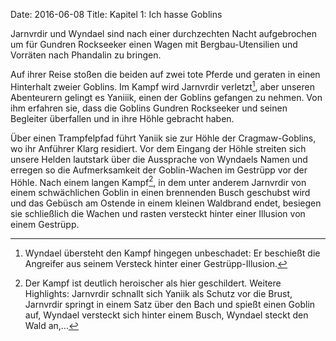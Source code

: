 Date: 2016-06-08 
Title: Kapitel 1: Ich hasse Goblins

Jarnvrdir und Wyndael sind nach einer durchzechten Nacht aufgebrochen um für
Gundren Rockseeker einen Wagen mit Bergbau-Utensilien und Vorräten nach
Phandalin zu bringen.

Auf ihrer Reise stoßen die beiden auf zwei tote Pferde und geraten in einen
Hinterhalt zweier Goblins. Im Kampf wird Jarnvrdir verletzt[^kampf1], aber unseren
Abenteurern gelingt es Yaniiik, einen der Goblins gefangen zu nehmen. Von ihm
erfahren sie, dass die Goblins Gundren Rockseeker und seinen Begleiter
überfallen und in ihre Höhle gebracht haben.

Über einen Trampfelpfad führt Yaniik sie zur Höhle der Cragmaw-Goblins, wo ihr
Anführer Klarg residiert. Vor dem Eingang der Höhle streiten sich unsere Helden
lautstark über die Aussprache von Wyndaels Namen und erregen so die
Aufmerksamkeit der Goblin-Wachen im Gestrüpp vor der Höhle. Nach einem langen
Kampf[^kampf2], in dem unter anderem Jarnvrdir von einem schwächlichen Goblin in einen
brennenden Busch geschubst wird und das Gebüsch am Ostende in einem kleinen
Waldbrand endet, besiegen sie schließlich die Wachen und rasten versteckt hinter
einer Illusion von einem Gestrüpp.

[^kampf1]: Wyndael übersteht den Kampf hingegen unbeschadet: Er beschießt die
    Angreifer aus seinem Versteck hinter einer Gestrüpp-Illusion.

[^kampf2]: Der Kampf ist deutlich heroischer als hier geschildert. Weitere
    Highlights: Jarnvrdir schnallt sich Yaniik als Schutz vor die Brust,
    Jarnvrdir springt in einem Satz über den Bach und spießt einen Goblin auf,
    Wyndael versteckt sich hinter einem Busch, Wyndael steckt den Wald an,...
